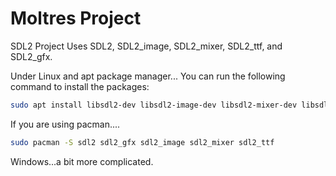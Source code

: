 # Moltres Project

SDL2 Project
Uses SDL2, SDL2_image, SDL2_mixer, SDL2_ttf, and SDL2_gfx.

Under Linux and apt package manager...
You can run the following command to install the packages:

```bash
sudo apt install libsdl2-dev libsdl2-image-dev libsdl2-mixer-dev libsdl2-ttf-dev
```

If you are using pacman....

```bash
sudo pacman -S sdl2 sdl2_gfx sdl2_image sdl2_mixer sdl2_ttf
```

Windows...a bit more complicated.
